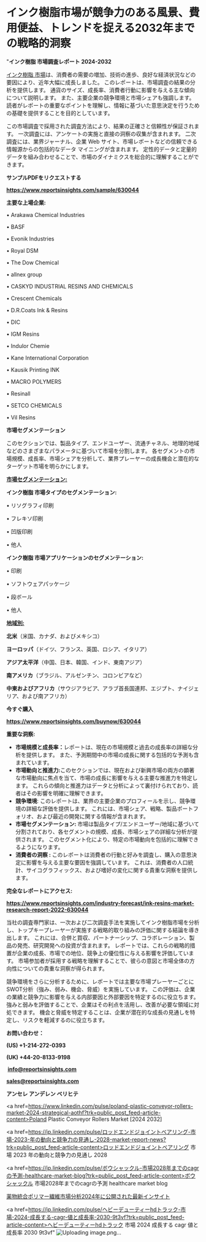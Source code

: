 # インク樹脂市場が競争力のある風景、費用便益、トレンドを捉える2032年までの戦略的洞察

"<strong>インク樹脂 市場調査レポート 2024-2032</strong>

<a href=https://www.reportsinsights.com/sample/630044>インク樹脂 市場</a>は、消費者の需要の増加、技術の進歩、良好な経済状況などの要因により、近年大幅に成長しました。 このレポートは、市場調査の結果の分析を提供します。 通貨のサイズ、成長率、消費者行動に影響を与える主な傾向について説明します。 また、主要企業の競争環境と市場シェアも強調します。 読者がレポートの重要なポイントを理解し、情報に基づいた意思決定を行うための基礎を提供することを目的としています。

この市場調査で採用された調査方法により、結果の正確さと信頼性が保証されます。 一次調査には、アンケートの実施と直接の洞察の収集が含まれます。 二次調査には、業界ジャーナル、企業 Web サイト、市場レポートなどの信頼できる情報源からの包括的なデータ マイニングが含まれます。 定性的データと定量的データを組み合わせることで、市場のダイナミクスを総合的に理解することができます。

<strong><b>サンプルPDFをリクエストする</b></strong>

<a href=https://www.reportsinsights.com/sample/630044><strong><u>https://www.reportsinsights.com/sample/630044</u></strong></a>

<strong>主要な上場企業:</strong>

• Arakawa Chemical Industries

• BASF

• Evonik Industries

• Royal DSM

• The Dow Chemical

• allnex group

• CASKYD INDUSTRIAL RESINS AND CHEMICALS

• Crescent Chemicals

• D.R.Coats Ink & Resins

• DIC

• IGM Resins

• Indulor Chemie

• Kane International Corporation

• Kausik Printing INK

• MACRO POLYMERS

• Resinall

• SETCO CHEMICALS

• Vil Resins

<strong>市場セグメンテーション</strong>

このセクションでは、製品タイプ、エンドユーザー、流通チャネル、地理的地域などのさまざまなパラメータに基づいて市場を分割します。 各セグメントの市場規模、成長率、市場シェアを分析して、業界プレーヤーの成長機会と潜在的なターゲット市場を明らかにします。

<strong><u>市場セグメンテーション</u></strong><strong><u>:</u></strong>

<strong>インク樹脂 市場タイプのセグメンテーション:</strong>

• リソグラフィ印刷

• フレキソ印刷

• 凹版印刷

• 他人

<strong>インク樹脂 市場アプリケーションのセグメンテーション:</strong>

• 印刷

• ソフトウェアパッケージ

• 段ボール

• 他人

<strong><u>地域別</u></strong><strong><u>:</u></strong>

<strong>北米</strong>（米国、カナダ、およびメキシコ）

<strong>ヨーロッパ</strong>（ドイツ、フランス、英国、ロシア、イタリア）

<strong>アジア太平洋</strong>（中国、日本、韓国、インド、東南アジア）

<strong>南アメリカ</strong>（ブラジル、アルゼンチン、コロンビアなど）

<strong>中東およびアフリカ</strong>（サウジアラビア、アラブ首長国連邦、エジプト、ナイジェリア、および南アフリカ）

<strong>今すぐ購入</strong>

<a href=https://www.reportsinsights.com/buynow/630044><strong><u>https://www.reportsinsights.com/buynow/630044</u></strong></a>

<strong>重要な洞察:</strong>
<ul>
  <li><strong>市場規模と成長率：</strong>レポートは、現在の市場規模と過去の成長率の詳細な分析を提供します。 また、予測期間中の市場の成長に関する包括的な予測も含まれています。</li>
  <li><strong>市場動向と推進力:</strong>このセクションでは、現在および新興市場の両方の顕著な市場動向に焦点を当て、市場の成長に影響を与える主要な推進力を特定します。 これらの傾向と推進力はデータと分析によって裏付けられており、読者はその影響を明確に理解できます。</li>
  <li><strong>競争環境</strong>: このレポートは、業界の主要企業のプロフィールを示し、競争環境の詳細な評価を提供します。 これには、市場シェア、戦略、製品ポートフォリオ、および最近の開発に関する情報が含まれます。</li>
  <li><strong>市場セグメンテーション: </strong>市場は製品タイプ/エンドユーザー/地域に基づいて分割されており、各セグメントの規模、成長、市場シェアの詳細な分析が提供されます。 このセグメント化により、特定の市場動向を包括的に理解できるようになります。</li>
  <li><strong>消費者の洞察 : </strong>このレポートは消費者の行動と好みを調査し、購入の意思決定に影響を与える主要な要因を強調しています。 これは、消費者の人口統計、サイコグラフィックス、および嗜好の変化に関する貴重な洞察を提供します。</li>
</ul>
<strong>完全なレポートにアクセス:</strong>

<a href=https://www.reportsinsights.com/industry-forecast/ink-resins-market-research-report-2022-630044><strong><u><b>https://www.reportsinsights.com/industry-forecast/ink-resins-market-research-report-2022-630044</b></u></strong></a>

当社の調査専門家は、一次および二次調査手法を実施してインク樹脂市場を分析し、トップキープレーヤーが実施する戦略的取り組みの評価に関する結論を導き出します。 これには、合併と買収、パートナーシップ、コラボレーション、製品の発売、研究開発への投資が含まれます。 レポートでは、これらの戦略的措置が企業の成長、市場での地位、競争上の優位性に与える影響を評価しています。 市場参加者が採用する戦略を理解することで、彼らの意図と市場全体の方向性についての貴重な洞察が得られます。

競争環境をさらに分析するために、レポートでは主要な市場プレーヤーごとにSWOT分析（強み、弱み、機会、脅威）を実施しています。 この評価は、企業の業績と競争力に影響を与える内部要因と外部要因を特定するのに役立ちます。 強みと弱みを評価することで、企業はその利点を活用し、改善が必要な領域に対処できます。 機会と脅威を特定することは、企業が潜在的な成長の見通しを特定し、リスクを軽減するのに役立ちます。

<strong>お問い合わせ：</strong>

<strong>(US) +1-214-272-0393</strong>

<strong>(UK) +44-20-8133-9198</strong>

<strong> </strong><a href=info@reportsinsights.com><strong><u>info@reportsinsights.com</u></strong></a>

<a href=sales@reportsinsights.com><strong><u>sales@reportsinsights.com</u></strong></a>

<strong>アンセレ アンデレン ベリヒテ</strong>

<a href=https://www.linkedin.com/pulse/poland-plastic-conveyor-rollers-market-2024-strategical-aothf?trk=public_post_feed-article-content>Poland Plastic Conveyor Rollers Market [2024 2032]</a>

<a href=https://jp.linkedin.com/pulse/ロッドエンドジョイントベアリング-市場-2023-年の動向と競争力の見通し-2028-market-report-news?trk=public_post_feed-article-content>ロッドエンドジョイントベアリング 市場 2023 年の動向と競争力の見通し 2028</a>

<a href=https://jp.linkedin.com/pulse/ボウシャックル-市場2028年までのcagrの予測-healthcare-market-blog?trk=public_post_feed-article-content>ボウシャックル 市場2028年までのcagrの予測 healthcare market blog</a>

<a href=https://www.linkedin.com/pulse/薬物統合ポリマー繊維市場分析2024年に公開された最新インサイト-reports-insights-expert-nngrf/>薬物統合ポリマー繊維市場分析2024年に公開された最新インサイト</a>

<a href=https://jp.linkedin.com/pulse/ヘビーデューティーhdトラック-市場-2024-成長する-cagr-値と成長率-2030-9t3vf?trk=public_post_feed-article-content>ヘビーデューティーhdトラック 市場 2024 成長する cagr 値と成長率 2030 9t3vf</a>"
![Uploading image.png…]()

